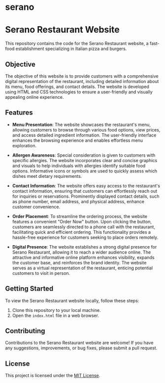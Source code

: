 # serano
# Serano Restaurant Website

This repository contains the code for the Serano Restaurant website, a fast-food establishment specializing in Italian pizza and burgers.

## Objective

The objective of this website is to provide customers with a comprehensive digital representation of the restaurant, including detailed information about its menu, food offerings, and contact details. The website is developed using HTML and CSS technologies to ensure a user-friendly and visually appealing online experience.

## Features

- **Menu Presentation**: The website showcases the restaurant's menu, allowing customers to browse through various food options, view prices, and access detailed ingredient information. The user-friendly interface enhances the browsing experience and enables effortless menu exploration.

- **Allergen Awareness**: Special consideration is given to customers with specific allergies. The website incorporates clear and concise graphics and visuals to help individuals with allergies identify suitable food options. Informative icons or symbols are used to quickly assess which dishes meet dietary requirements.

- **Contact Information**: The website offers easy access to the restaurant's contact information, ensuring that customers can effortlessly reach out for inquiries or reservations. Prominently displayed contact details, such as phone number, email address, and physical address, enhance customer convenience.

- **Order Placement**: To streamline the ordering process, the website features a convenient "Order Now" button. Upon clicking the button, customers are seamlessly directed to a phone call with the restaurant, facilitating quick and efficient ordering. This functionality provides a hassle-free experience for customers seeking to place orders remotely.

- **Digital Presence**: The website establishes a strong digital presence for Serano Restaurant, allowing it to reach a wider audience online. The attractive and informative online platform enhances visibility, expands the customer base, and reinforces the brand identity. The website serves as a virtual representation of the restaurant, enticing potential customers to visit in person.

## Getting Started

To view the Serano Restaurant website locally, follow these steps:

1. Clone this repository to your local machine.
2. Open the `index.html` file in a web browser.

## Contributing

Contributions to the Serano Restaurant website are welcome! If you have any suggestions, improvements, or bug fixes, please submit a pull request.

## License

This project is licensed under the [MIT License](LICENSE).
